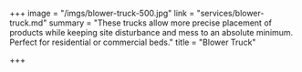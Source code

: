 +++
image = "/imgs/blower-truck-500.jpg"
link = "services/blower-truck.md"
summary = "These trucks allow more precise placement of products while keeping site disturbance and mess to an absolute minimum. Perfect for residential or commercial beds."
title = "Blower Truck"

+++
